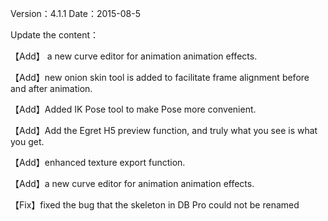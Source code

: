Version：4.1.1
Date：2015-08-5

Update the content：

【Add】 a new curve editor for animation animation effects.

【Add】new onion skin tool is added to facilitate frame alignment before and after animation.

【Add】Added IK Pose tool to make Pose more convenient.

【Add】Add the Egret H5 preview function, and truly what you see is what you get.

【Add】enhanced texture export function.

【Add】a new curve editor for animation animation effects.

【Fix】fixed the bug that the skeleton in DB Pro could not be renamed